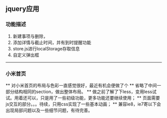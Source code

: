 ## jquery应用
### 功能描述
1. 新建事项与删除，
2. 添加详情与截止时间，并有到时提醒功能
3. store.js进行localStorage存取信息
4. 自定义弹出框
***
### 小米首页
** 对小米首页的布局与色彩一直感觉很好，最近有机会便做了个
** 省略了中间一部分结构相同的section，做出整体布局。
** 做之前了解了下less，变用less试试。用着还可以，只是用了一些初级功能，更多功能还要继续使用；
** 页面需要js交互的部分。。。待续，只用css实现了一些基本动画；
** 兼容ie8，ie7寄以下会出现局部问题以及一些细节问题，有待完善。
